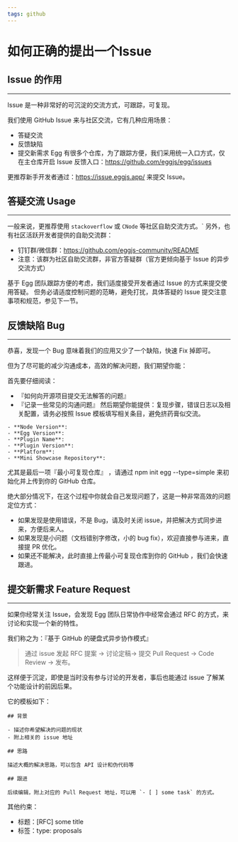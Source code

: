 ```yaml
---
tags: github
---
```

# 如何正确的提出一个Issue

## Issue 的作用
---
Issue 是一种非常好的可沉淀的交流方式，可跟踪，可复现。

我们使用 GitHub Issue 来与社区交流，它有几种应用场景：
- 答疑交流
- 反馈缺陷
- 提交新需求
Egg 有很多个仓库，为了跟踪方便，我们采用统一入口方式，仅在主仓库开启 Issue 反馈入口：https://github.com/eggjs/egg/issues

更推荐新手开发者通过：https://issue.eggjs.app/ 来提交 Issue。

## 答疑交流 Usage
---
一般来说，更推荐使用 `stackoverflow` 或 `CNode` 等社区自助交流方式。`
另外，也有社区活跃开发者提供的自助交流群：

- 钉钉群/微信群：https://github.com/eggjs-community/README
- 注意：该群为社区自助交流群，非官方答疑群（官方更倾向基于 Issue 的异步交流方式）
  
基于 Egg 团队跟踪方便的考虑，我们适度接受开发者通过 Issue 的方式来提交使用答疑。
但务必请适度控制问题的范畴，避免打扰，具体答疑的 Issue 提交注意事项和规范，参见下一节。

## 反馈缺陷 Bug
---
恭喜，发现一个 Bug 意味着我们的应用又少了一个缺陷，快速 Fix 掉即可。

但为了尽可能的减少沟通成本，高效的解决问题，我们期望你能：

首先要仔细阅读：

- 『如何向开源项目提交无法解答的问题』
- 『记录一些常见的沟通问题』
然后期望你能提供：复现步骤，错误日志以及相关配置，请务必按照 Issue 模板填写相关条目，避免挤药膏似交流。
```
- **Node Version**:
- **Egg Version**:
- **Plugin Name**:
- **Plugin Version**:
- **Platform**:
- **Mini Showcase Repository**:
```
尤其是最后一项『最小可复现仓库』 ，请通过 npm init egg --type=simple 来初始化并上传到你的 GitHub 仓库。

绝大部分情况下，在这个过程中你就会自己发现问题了，这是一种非常高效的问题定位方式：

- 如果发现是使用错误，不是 Bug，请及时关闭 issue，并把解决方式同步进来，方便后来人。
- 如果发现是小问题（文档错别字修改，小的 bug fix），欢迎直接参与进来，直接提 PR 优化。
- 如果还不能解决，此时直接上传最小可复现仓库到你的 GitHub ，我们会快速跟进。

## 提交新需求 Feature Request
---
如果你经常关注 Issue，会发现 Egg 团队日常协作中经常会通过 RFC 的方式，来讨论和实现一个新的特性。

我们称之为：『基于 GitHub 的硬盘式异步协作模式』
>通过 issue 发起 RFC 提案 -> 讨论定稿-> 提交 Pull Request -> Code Review -> 发布。

这样便于沉淀，即使是当时没有参与讨论的开发者，事后也能通过 issue 了解某个功能设计的前因后果。

它的模板如下：

```
## 背景

- 描述你希望解决的问题的现状
- 附上相关的 issue 地址

## 思路

描述大概的解决思路，可以包含 API 设计和伪代码等

## 跟进

后续编辑，附上对应的 Pull Request 地址，可以用 `- [ ] some task` 的方式。
```
其他约束：

- 标题：[RFC] some title
- 标签：type: proposals